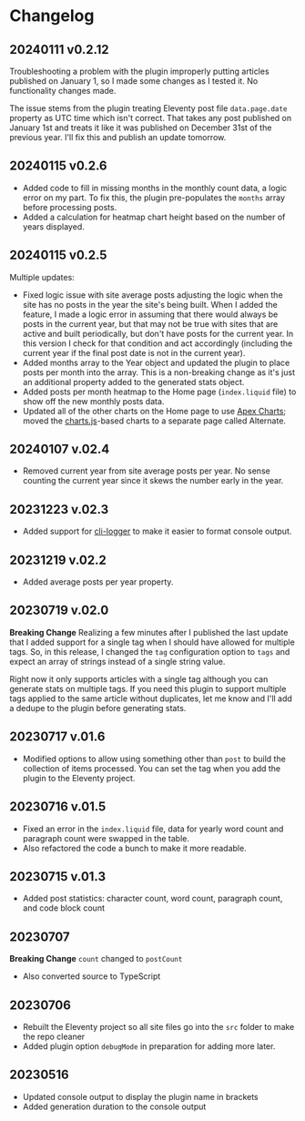# Changelog

## 20240111 v0.2.12

Troubleshooting a problem with the plugin improperly putting articles published on January 1, so I made some changes as I tested it. No functionality changes made. 

The issue stems from the plugin treating Eleventy post file `data.page.date` property as UTC time which isn't correct. That takes any post published on January 1st and treats it like it was published on December 31st of the previous year. I'll fix this and publish an update tomorrow.

## 20240115 v0.2.6

* Added code to fill in missing months in the monthly count data, a logic error on my part. To fix this, the plugin pre-populates the `months` array before processing posts.
* Added a calculation for heatmap chart height based on the number of years displayed.

## 20240115 v0.2.5

Multiple updates: 

* Fixed logic issue with site average posts adjusting the logic when the site has no posts in the year the site's being built. When I added the feature, I made a logic error in assuming that there would always be posts in the current year, but that may not be true with sites that are active and built periodically, but don't have posts for the current year. In this version I check for that condition and act accordingly (including the current year if the final post date is not in the current year).
* Added months array to the Year object and updated the plugin to place posts per month into the array. This is a non-breaking change as it's just an additional property added to the generated stats object.
* Added posts per month heatmap to the Home page (`index.liquid` file) to show off the new monthly posts data.
* Updated all of the other charts on the Home page to use [Apex Charts](https://apexcharts.com/); moved the [charts.js](https://www.chartjs.org/)-based charts to a separate page called Alternate.

## 20240107 v.02.4

* Removed current year from site average posts per year. No sense counting the current year since it skews the number early in the year.

## 20231223 v.02.3

* Added support for [cli-logger](https://www.npmjs.com/package/cli-logger) to make it easier to format console output.

## 20231219 v.02.2

* Added average posts per year property.

## 20230719 v.02.0

**Breaking Change** Realizing a few minutes after I published the last update that I added support for a single tag when I should have allowed for multiple tags. So, in this release, I changed the `tag` configuration option to `tags` and expect an array of strings instead of a single string value.

Right now it only supports articles with a single tag although you can generate stats on multiple tags. If you need this plugin to support multiple tags applied to the same article without duplicates, let me know and I'll add a dedupe to the plugin before generating stats.

## 20230717 v.01.6

* Modified options to allow using something other than `post` to build the collection of items processed. You can set the tag when you add the plugin to the Eleventy project.

## 20230716 v.01.5

* Fixed an error in the `index.liquid` file, data for yearly word count and paragraph count were swapped in the table.
* Also refactored the code a bunch to make it more readable.

## 20230715 v.01.3

* Added post statistics: character count, word count, paragraph count, and code block count

## 20230707

**Breaking Change** `count` changed to `postCount`

* Also converted source to TypeScript

## 20230706

* Rebuilt the Eleventy project so all site files go into the `src` folder to make the repo cleaner
* Added plugin option `debugMode` in preparation for adding more later.

## 20230516

* Updated console output to display the plugin name in brackets
* Added generation duration to the console output
